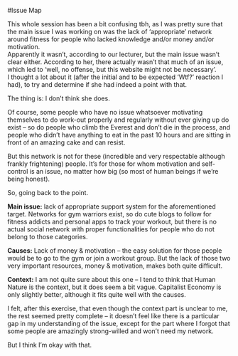 #Issue Map

This whole session has been a bit confusing tbh, as I was pretty sure that the main issue I was working on was the lack of ‘appropriate’ network around fitness for people who lacked knowledge and/or money and/or motivation. <br>
Apparently it wasn’t, according to our lecturer, but the main issue wasn’t clear either. According to her, there actually wasn’t that much of an issue, which led to ‘well, no offense, but this website might not be necessary’.<br>
I thought a lot about it (after the initial and to be expected ‘Wtf?’ reaction I had), to try and determine if she had indeed a point with that.<br>
 
The thing is: I don’t think she does. 

Of course, some people who have no issue whatsoever motivating themselves to do work-out properly and regularly without ever giving up do exist – so do people who climb the Everest and don’t die in the process, and people who didn’t have anything to eat in the past 10 hours and are sitting in front of an amazing cake and can resist. 

But this network is not for these (incredible and very respectable although frankly frightening) people. It’s for those for whom motivation and self-control is an issue, no matter how big (so most of human beings if we’re being honest).

So, going back to the point. 

**Main issue:** lack of appropriate support system for the aforementioned target. Networks for gym warriors exist, so do cute blogs to follow for fitness addicts and personal apps to track your workout, but there is no actual social network with proper functionalities for people who do not belong to those categories. 

**Causes:** Lack of money & motivation – the easy solution for those people would be to go to the gym or join a workout group. But the lack of those two very important resources, money & motivation, makes both quite difficult.

**Context:** I am not quite sure about this one – I tend to think that Human Nature is the context, but it does seem a bit vague. Capitalist Economy is only slightly better, although it fits quite well with the causes. 

I felt, after this exercise, that even though the context part is unclear to me, the rest seemed pretty complete – it doesn’t feel like there is a particular gap in my understanding of the issue, except for the part where I forgot that some people are amazingly strong-willed and won’t need my network. 

But I think I’m okay with that.
